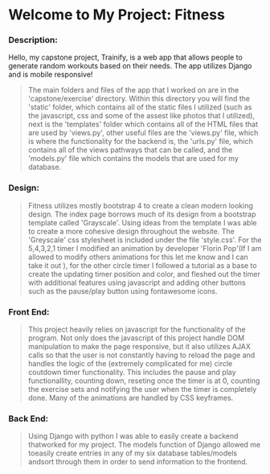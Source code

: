 # Welcome to My Project: Fitness

### Description:
Hello, my capstone project, Trainify, is a web app that allows people to
generate random workouts based on their needs. The app utilizes Django and
is mobile responsive! 

>The main folders and files of the app that I worked on are in the 'capstone/exercise' directory. Within this directory you will find the 'static' folder, which contains all of the static files I utilized (such as the javascript, css and some of the assest like photos that I utilized), next is the 'templates' folder which contains all of the HTML files that are used by 'views.py', other useful files are the 'views.py' file, which is where the functionality for the backend is, the 'urls.py' file, which contains all of the views pathways that can be called, and the 'models.py' file which contains the models that are used for my database.

### Design:
>Fitness utilizes mostly bootstrap 4 to create a clean modern looking design. The index page borrows much of its design from a bootstrap template called 'Grayscale'. Using ideas from the template I was able to create a more cohesive design throughout the website. The 'Greyscale' css stylesheet is included under the file 'style.css'. For the 5,4,3,2,1 timer I modified an animation by developer 'Florin Pop'(If I am allowed to modify others animations for this let me know and I can take it out ), for the other circle timer I followed a tutorial as a base to create the updating timer position and color, and fleshed out the timer with additional features using javascript and adding other buttons such as the pause/play button using fontawesome icons.

### Front End:
>This project heavily relies on javascript for the functionality of the program. Not only does the javascript of this project handle DOM manipulation to make the page responsive, but it also utilizes AJAX calls so that the user is not constantly having to reload the page and handles the logic of the (extremely complicated for me) circle coutdown timer functionality. This includes the pause and play functionallity, counting down, reseting once the timer is at 0, counting the exercise sets and notifying the user when the timer is completely done. Many of the animations are handled by CSS keyframes.

### Back End:
>Using Django with python I was able to easily create a backend thatworked for my project. The models function of Django allowed me toeasily create entries in any of my six database tables/models andsort through them in order to send information to the frontend.
